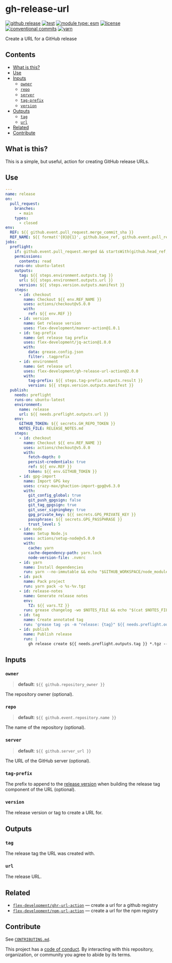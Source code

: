 # gh-release-url

[![github release](https://img.shields.io/github/v/release/flex-development/gh-release-url-action.svg?include_prereleases\&sort=semver)](https://github.com/flex-development/gh-release-url-action/releases/latest)
[![test](https://github.com/flex-development/gh-release-url-action/actions/workflows/test.yml/badge.svg)](https://github.com/flex-development/gh-release-url-action/actions/workflows/test.yml)
[![module type: esm](https://img.shields.io/badge/module%20type-esm-brightgreen)](https://github.com/voxpelli/badges-cjs-esm)
[![license](https://img.shields.io/github/license/flex-development/gh-release-url-action.svg)](LICENSE.md)
[![conventional commits](https://img.shields.io/badge/-conventional%20commits-fe5196?logo=conventional-commits\&logoColor=ffffff)](https://conventionalcommits.org)
[![yarn](https://img.shields.io/badge/-yarn-2c8ebb?style=flat\&logo=yarn\&logoColor=ffffff)](https://yarnpkg.com)

Create a URL for a GitHub release

## Contents

- [What is this?](#what-is-this)
- [Use](#use)
- [Inputs](#inputs)
  - [`owner`](#owner)
  - [`repo`](#repo)
  - [`server`](#server)
  - [`tag-prefix`](#tag-prefix)
  - [`version`](#version)
- [Outputs](#outputs)
  - [`tag`](#tag)
  - [`url`](#url)
- [Related](#related)
- [Contribute](#contribute)

## What is this?

This is a simple, but useful, action for creating GitHub release URLs.

## Use

```yaml
---
name: release
on:
  pull_request:
    branches:
      - main
    types:
      - closed
env:
  REF: ${{ github.event.pull_request.merge_commit_sha }}
  REF_NAME: ${{ format('{0}@{1}', github.base_ref, github.event.pull_request.merge_commit_sha) }}
jobs:
  preflight:
    if: github.event.pull_request.merged && startsWith(github.head_ref, 'release/')
    permissions:
      contents: read
    runs-on: ubuntu-latest
    outputs:
      tag: ${{ steps.environment.outputs.tag }}
      url: ${{ steps.environment.outputs.url }}
      version: ${{ steps.version.outputs.manifest }}
    steps:
      - id: checkout
        name: Checkout ${{ env.REF_NAME }}
        uses: actions/checkout@v5.0.0
        with:
          ref: ${{ env.REF }}
      - id: version
        name: Get release version
        uses: flex-development/manver-action@1.0.1
      - id: tag-prefix
        name: Get release tag prefix
        uses: flex-development/jq-action@1.0.0
        with:
          data: grease.config.json
          filter: .tagprefix
      - id: environment
        name: Get release url
        uses: flex-development/gh-release-url-action@2.0.0
        with:
          tag-prefix: ${{ steps.tag-prefix.outputs.result }}
          version: ${{ steps.version.outputs.manifest }}
  publish:
    needs: preflight
    runs-on: ubuntu-latest
    environment:
      name: release
      url: ${{ needs.preflight.outputs.url }}
    env:
      GITHUB_TOKEN: ${{ secrets.GH_REPO_TOKEN }}
      NOTES_FILE: RELEASE_NOTES.md
    steps:
      - id: checkout
        name: Checkout ${{ env.REF_NAME }}
        uses: actions/checkout@v5.0.0
        with:
          fetch-depth: 0
          persist-credentials: true
          ref: ${{ env.REF }}
          token: ${{ env.GITHUB_TOKEN }}
      - id: gpg-import
        name: Import GPG key
        uses: crazy-max/ghaction-import-gpg@v6.3.0
        with:
          git_config_global: true
          git_push_gpgsign: false
          git_tag_gpgsign: true
          git_user_signingkey: true
          gpg_private_key: ${{ secrets.GPG_PRIVATE_KEY }}
          passphrase: ${{ secrets.GPG_PASSPHRASE }}
          trust_level: 5
      - id: node
        name: Setup Node.js
        uses: actions/setup-node@v5.0.0
        with:
          cache: yarn
          cache-dependency-path: yarn.lock
          node-version-file: .nvmrc
      - id: yarn
        name: Install dependencies
        run: yarn --no-immutable && echo "$GITHUB_WORKSPACE/node_modules/.bin" >>$GITHUB_PATH
      - id: pack
        name: Pack project
        run: yarn pack -o %s-%v.tgz
      - id: release-notes
        name: Generate release notes
        env:
          TZ: ${{ vars.TZ }}
        run: grease changelog -wo $NOTES_FILE && echo "$(cat $NOTES_FILE)" >>$GITHUB_STEP_SUMMARY
      - id: tag
        name: Create annotated tag
        run: 'grease tag -ps -m "release: {tag}" ${{ needs.preflight.outputs.version }}'
      - id: publish
        name: Publish release
        run: |
          gh release create ${{ needs.preflight.outputs.tag }} *.tgz --title=${{ needs.preflight.outputs.tag }} --notes-file=$NOTES_FILE --verify-tag
```

## Inputs

### `owner`

> **default**: `${{ github.repository_owner }}`

The repository owner (optional).

### `repo`

> **default**: `${{ github.event.repository.name }}`

The name of the repository (optional).

### `server`

> **default**: `${{ github.server_url }}`

The URL of the GitHub server (optional).

### `tag-prefix`

The prefix to append to the [release version](#version) when building the release tag component of the URL (optional).

### `version`

The release version or tag to create a URL for.

## Outputs

### `tag`

The release tag the URL was created with.

### `url`

The release URL.

## Related

- [`flex-development/ghr-url-action`][ghr-url-action] — create a url for a github registry
- [`flex-development/npm-url-action`][npm-url-action] — create a url for the npm registry

## Contribute

See [`CONTRIBUTING.md`](CONTRIBUTING.md).

This project has a [code of conduct](./CODE_OF_CONDUCT.md). By interacting with this repository, organization, or
community you agree to abide by its terms.

[ghr-url-action]: https://github.com/flex-development/ghr-url-action

[npm-url-action]: https://github.com/flex-development/npm-url-action
